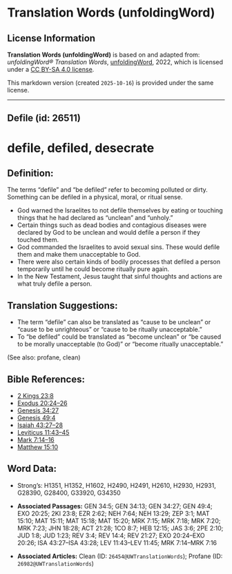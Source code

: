 # Translation Words (unfoldingWord)

## License Information

**Translation Words (unfoldingWord)** is based on and adapted from: _unfoldingWord® Translation Words_, [unfoldingWord](https://unfoldingword.org/utw), 2022, which is licensed under a [CC BY-SA 4.0 license](https://creativecommons.org/licenses/by-sa/4.0/legalcode.en).

This markdown version (created `2025-10-16`) is provided under the same license.



--------------------------------

## Defile (id: 26511)

defile, defiled, desecrate
==========================

Definition:
-----------

The terms “defile” and “be defiled” refer to becoming polluted or dirty. Something can be defiled in a physical, moral, or ritual sense.

* God warned the Israelites to not defile themselves by eating or touching things that he had declared as “unclean” and “unholy.”
* Certain things such as dead bodies and contagious diseases were declared by God to be unclean and would defile a person if they touched them.
* God commanded the Israelites to avoid sexual sins. These would defile them and make them unacceptable to God.
* There were also certain kinds of bodily processes that defiled a person temporarily until he could become ritually pure again.
* In the New Testament, Jesus taught that sinful thoughts and actions are what truly defile a person.

Translation Suggestions:
------------------------

* The term “defile” can also be translated as “cause to be unclean” or “cause to be unrighteous” or “cause to be ritually unacceptable.”
* To “be defiled” could be translated as “become unclean” or “be caused to be morally unacceptable (to God)” or “become ritually unacceptable.”

(See also: profane, clean)

Bible References:
-----------------

* [2 Kings 23:8](https://ref.ly/2Kgs23:8)
* [Exodus 20:24–26](https://ref.ly/Exod20:24-Exod20:26)
* [Genesis 34:27](https://ref.ly/Gen34:27)
* [Genesis 49:4](https://ref.ly/Gen49:4)
* [Isaiah 43:27–28](https://ref.ly/Isa43:27-Isa43:28)
* [Leviticus 11:43–45](https://ref.ly/Lev11:43-Lev11:45)
* [Mark 7:14–16](https://ref.ly/Mark7:14-Mark7:16)
* [Matthew 15:10](https://ref.ly/Matt15:10)

Word Data:
----------

* Strong’s: H1351, H1352, H1602, H2490, H2491, H2610, H2930, H2931, G28390, G28400, G33920, G34350

* **Associated Passages:** GEN 34:5; GEN 34:13; GEN 34:27; GEN 49:4; EXO 20:25; 2KI 23:8; EZR 2:62; NEH 7:64; NEH 13:29; ZEP 3:1; MAT 15:10; MAT 15:11; MAT 15:18; MAT 15:20; MRK 7:15; MRK 7:18; MRK 7:20; MRK 7:23; JHN 18:28; ACT 21:28; 1CO 8:7; HEB 12:15; JAS 3:6; 2PE 2:10; JUD 1:8; JUD 1:23; REV 3:4; REV 14:4; REV 21:27; EXO 20:24–EXO 20:26; ISA 43:27–ISA 43:28; LEV 11:43–LEV 11:45; MRK 7:14–MRK 7:16
* **Associated Articles:** Clean (ID: `26454@UWTranslationWords`); Profane (ID: `26982@UWTranslationWords`)

